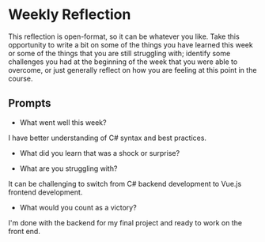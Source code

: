 # Weekly Reflection
This reflection is open-format, so it can be whatever you like. Take this opportunity to write a bit on some of the things you have learned this week or some of the things that you are still struggling with; identify some challenges you had at the beginning of the week that you were able to overcome, or just generally reflect on how you are feeling at this point in the course.

## Prompts
- What went well this week?

I have better understanding of C# syntax and best practices.

- What did you learn that was a shock or surprise?

- What are you struggling with?

It can be challenging to switch from C# backend development to Vue.js frontend development.

- What would you count as a victory?

I'm done with the backend for my final project and ready to work on the front end.
